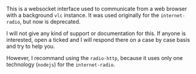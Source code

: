This is a websocket interface used to communicate from a web browser with a
background `vlc` instance. It was used originally for the `internet-radio`, but
now is deprecated. 

I will not give any kind of support or documentation for this. If anyone is
interested, open a ticked and I will respond there on a case by case basis and
try to help you. 

However, I recommand using the `radio-http`, because it uses only one technology
(`nodejs`) for the `internet-radio`.

